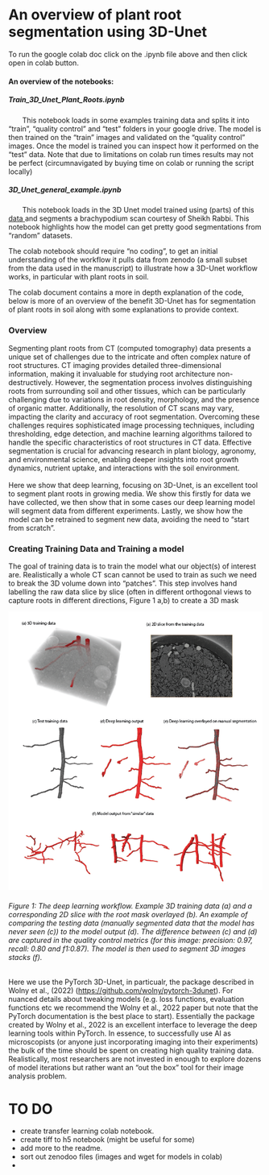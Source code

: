 # An overview of plant root segmentation using 3D-Unet 
To run the google colab doc click on the .ipynb file above and then click open in colab button. 

#### An overview of the notebooks:
##### Train_3D_Unet_Plant_Roots.ipynb
&nbsp;&nbsp;&nbsp;&nbsp;&nbsp;&nbsp; This notebook loads in some examples training data and splits it into “train”, “quality control” and “test” folders in your google drive. The model is then trained on the “train” images and validated on the “quality control” images. Once the model is trained you can inspect how it performed on the “test” data. Note that due to limitations on colab run times results may not be perfect (circumnavigated by buying time on colab or running the script locally) 

#####  3D_Unet_general_example.ipynb 
&nbsp;&nbsp;&nbsp;&nbsp;&nbsp;&nbsp; This notebook loads in the 3D Unet model trained using (parts) of  this  [data ]( https://zenodo.org/records/13943098) and segments a brachypodium scan courtesy of Sheikh Rabbi. This notebook highlights how the model can get pretty good segmentations from “random” datasets.  





The colab notebook should require “no coding”, to get an initial understanding of the workflow it pulls data from zenodo (a small subset from the data used in the manuscript) to illustrate how a 3D-Unet workflow works, in particular with plant roots in soil. 

The colab document contains a more in depth explanation of the code, below is more of an overview of the benefit 3D-Unet has for segmentation of plant roots in soil along with some explanations to provide context. 

### Overview
Segmenting plant roots from CT (computed tomography) data presents a unique set of challenges due to the intricate and often complex nature of root structures. CT imaging provides detailed three-dimensional information, making it invaluable for studying root architecture non-destructively. However, the segmentation process involves distinguishing roots from surrounding soil and other tissues, which can be particularly challenging due to variations in root density, morphology, and the presence of organic matter. Additionally, the resolution of CT scans may vary, impacting the clarity and accuracy of root segmentation. Overcoming these challenges requires sophisticated image processing techniques, including thresholding, edge detection, and machine learning algorithms tailored to handle the specific characteristics of root structures in CT data. Effective segmentation is crucial for advancing research in plant biology, agronomy, and environmental science, enabling deeper insights into root growth dynamics, nutrient uptake, and interactions with the soil environment.
<br>
<br>
Here we show that deep learning, focusing on 3D-Unet, is an excellent tool to segment plant roots in growing media. We show this firstly for data we have collected, we then show that in some cases our deep learning model will segment data from different experiments. Lastly, we show how the model can be retrained to segment new data, avoiding the need to “start from scratch”. 
<br>

### Creating Training Data and Training a model
The goal of training data is to train the model what our object(s) of interest are. Realistically a whole CT scan cannot be used to train as such we need to break the 3D volume down into “patches”. This step involves hand labelling the raw data slice by slice (often in different orthogonal views to capture roots in different directions, Figure 1 a,b) to create a 3D mask 

<p align="center">
<img  src="content/validation eg.png" > 
</p>

###### Figure 1: The deep learning workflow. Example 3D training data (a) and a corresponding 2D slice with the root mask overlayed (b). An example of comparing the testing data (manually segmented data that the model has never seen (c)) to the model output (d). The difference between (c) and (d) are captured in the quality control metrics (for this image: precision: 0.97, recall: 0.80 and f1:0.87). The model is then used to segment 3D images stacks (f).      

Here we use the PyTorch 3D-Unet, in particualr, the package described in Wolny et al., (2022) (https://github.com/wolny/pytorch-3dunet). For nuanced details about tweaking models (e.g. loss functions, evaluation functions etc we recommend the Wolny et al., 2022 paper but note that the PyTorch documentation is the best place to start). Essentially the package created by Wolny et al., 2022 is an excellent interface to leverage the deep learning tools within PyTorch. In essence, to successfully use AI as microscopists (or anyone just incorporating imaging into their experiments) the bulk of the time should be spent on creating high quality training data. Realistically, most researchers are not invested in enough to explore dozens of model iterations but rather want an “out the box” tool for their image analysis problem. 

# TO DO 
- create transfer learning colab notebook.
- create tiff to h5 notebook (might be useful for some)
- add more to the readme.
- sort out zenodoo files (images and wget for models in colab)
- 
